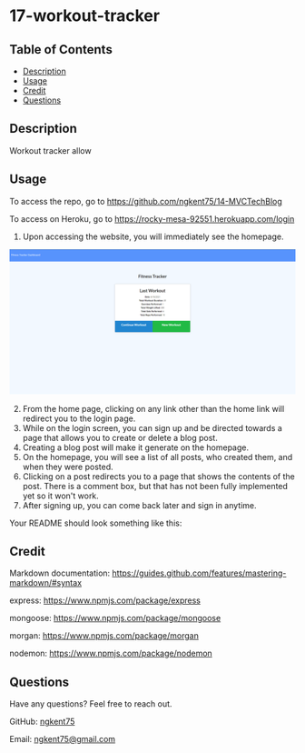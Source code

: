 # 17-workout-tracker

## Table of Contents

* [Description](#description)
* [Usage](#usage)
* [Credit](#credit)
* [Questions](#questions)

## Description
Workout tracker allow

## Usage

To access the repo, go to https://github.com/ngkent75/14-MVCTechBlog

To access on Heroku, go to https://rocky-mesa-92551.herokuapp.com/login


1. Upon accessing the website, you will immediately see the homepage.

![Home](./assets/home.PNG)

2. From the home page, clicking on any link other than the home link will redirect you to the login page.
3. While on the login screen, you can sign up and be directed towards a page that allows you to create or delete a blog post.
4. Creating a blog post will make it generate on the homepage.
5. On the homepage, you will see a list of all posts, who created them, and when they were posted.
6. Clicking on a post redirects you to a page that shows the contents of the post. There is a comment box, but that has not been fully implemented yet so it won't work.
7. After signing up, you can come back later and sign in anytime.

Your README should look something like this:


## Credit

Markdown documentation: https://guides.github.com/features/mastering-markdown/#syntax

express: https://www.npmjs.com/package/express

mongoose: https://www.npmjs.com/package/mongoose

morgan: https://www.npmjs.com/package/morgan

nodemon: https://www.npmjs.com/package/nodemon


## Questions
Have any questions? Feel free to reach out.

GitHub: [ngkent75](https://github.com/ngkent75)

Email: [ngkent75@gmail.com](mailto:ngkent75@gmail.com)